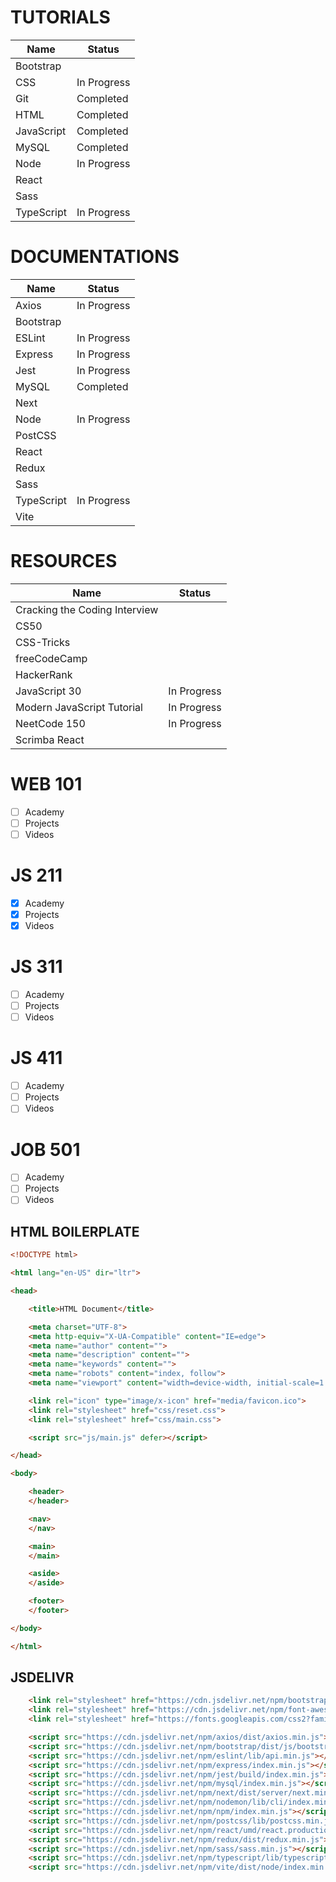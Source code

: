# TUTORIALS

Name|Status
-|-
Bootstrap|
CSS|In Progress
Git|Completed
HTML|Completed
JavaScript|Completed
MySQL|Completed
Node|In Progress
React|
Sass|
TypeScript|In Progress

# DOCUMENTATIONS

Name|Status
-|-
Axios|In Progress
Bootstrap|
ESLint|In Progress
Express|In Progress
Jest|In Progress
MySQL|Completed
Next|
Node|In Progress
PostCSS|
React|
Redux|
Sass|
TypeScript|In Progress
Vite|

# RESOURCES

Name|Status
-|-
Cracking the Coding Interview|
CS50|
CSS-Tricks|
freeCodeCamp|
HackerRank|
JavaScript 30|In Progress
Modern JavaScript Tutorial|In Progress
NeetCode 150|In Progress
Scrimba React|

# WEB 101

- [ ] Academy
- [ ] Projects
- [ ] Videos

# JS 211

- [x] Academy
- [x] Projects
- [x] Videos

# JS 311

- [ ] Academy
- [ ] Projects
- [ ] Videos

# JS 411

- [ ] Academy
- [ ] Projects
- [ ] Videos

# JOB 501

- [ ] Academy
- [ ] Projects
- [ ] Videos

## HTML BOILERPLATE

```html
<!DOCTYPE html>

<html lang="en-US" dir="ltr">

<head>

    <title>HTML Document</title>

    <meta charset="UTF-8">
    <meta http-equiv="X-UA-Compatible" content="IE=edge">
    <meta name="author" content="">
    <meta name="description" content="">
    <meta name="keywords" content="">
    <meta name="robots" content="index, follow">
    <meta name="viewport" content="width=device-width, initial-scale=1.0">

    <link rel="icon" type="image/x-icon" href="media/favicon.ico">
    <link rel="stylesheet" href="css/reset.css">
    <link rel="stylesheet" href="css/main.css">

    <script src="js/main.js" defer></script>

</head>

<body>

    <header>
    </header>

    <nav>
    </nav>

    <main>
    </main>

    <aside>
    </aside>

    <footer>
    </footer>

</body>

</html>
```

## JSDELIVR

```html
    <link rel="stylesheet" href="https://cdn.jsdelivr.net/npm/bootstrap/dist/css/bootstrap.min.css">
    <link rel="stylesheet" href="https://cdn.jsdelivr.net/npm/font-awesome/css/font-awesome.min.css">
    <link rel="stylesheet" href="https://fonts.googleapis.com/css2?family=Material+Symbols+Outlined">

    <script src="https://cdn.jsdelivr.net/npm/axios/dist/axios.min.js"></script>
    <script src="https://cdn.jsdelivr.net/npm/bootstrap/dist/js/bootstrap.min.js"></script>
    <script src="https://cdn.jsdelivr.net/npm/eslint/lib/api.min.js"></script>
    <script src="https://cdn.jsdelivr.net/npm/express/index.min.js"></script>
    <script src="https://cdn.jsdelivr.net/npm/jest/build/index.min.js"></script>
    <script src="https://cdn.jsdelivr.net/npm/mysql/index.min.js"></script>
    <script src="https://cdn.jsdelivr.net/npm/next/dist/server/next.min.js"></script>
    <script src="https://cdn.jsdelivr.net/npm/nodemon/lib/cli/index.min.js"></script>
    <script src="https://cdn.jsdelivr.net/npm/npm/index.min.js"></script>
    <script src="https://cdn.jsdelivr.net/npm/postcss/lib/postcss.min.js"></script>
    <script src="https://cdn.jsdelivr.net/npm/react/umd/react.production.min.js"></script>
    <script src="https://cdn.jsdelivr.net/npm/redux/dist/redux.min.js"></script>
    <script src="https://cdn.jsdelivr.net/npm/sass/sass.min.js"></script>
    <script src="https://cdn.jsdelivr.net/npm/typescript/lib/typescript.min.js"></script>
    <script src="https://cdn.jsdelivr.net/npm/vite/dist/node/index.min.js"></script>
```